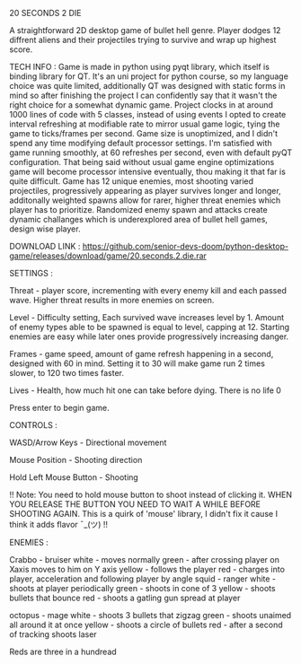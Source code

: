 20 SECONDS 2 DIE

A straightforward 2D desktop game of bullet hell genre. Player dodges 12 diffrent aliens and their projectiles trying to survive and wrap up highest score.

TECH INFO :
Game is made in python using pyqt library, which itself is binding library for QT. It's an uni project for python course, so my language choice was quite limited, additionally QT was designed with static forms in mind so after finishing the project I can confidently say that it wasn't the right choice for a somewhat dynamic game. Project clocks in at around 1000 lines of code with 5 classes, instead of using events I opted to create interval refreshing at modifiable rate to mirror usual game logic, tying the game to ticks/frames per second. Game size is unoptimized, and I didn't spend any time modifying default processor settings. I'm satisfied with game running smoothly, at 60 refreshes per second, even with default pyQT configuration. That being said without usual game engine optimizations game will become processor intensive eventually, thou making it that far is quite difficult. Game has 12 unique enemies, most shooting varied projectiles, progressively appearing as player survives longer and longer, additonally weighted spawns allow for rarer, higher threat enemies which player has to prioritize. Randomized enemy spawn and attacks create dynamic challanges which is underexplored area of bullet hell games, design wise player.

DOWNLOAD LINK : https://github.com/senior-devs-doom/python-desktop-game/releases/download/game/20.seconds.2.die.rar

SETTINGS :

Threat - player score, incrementing with every enemy kill and each passed wave. Higher threat results in more enemies on screen.

Level - Difficulty setting, Each survived wave increases level by 1. Amount of enemy types able to be spawned is equal to level, capping at 12. Starting enemies are easy while later ones provide progressively increasing danger.

Frames - game speed, amount of game refresh happening in a second, designed with 60 in mind. Setting it to 30 will make game run 2 times slower, to 120 two times faster.

Lives - Health, how much hit one can take before dying. There is no life 0

Press enter to begin game.

CONTROLS :

WASD/Arrow Keys - Directional movement

Mouse Position - Shooting direction

Hold Left Mouse Button - Shooting

!! Note: You need to hold mouse button to shoot instead of clicking it. WHEN YOU RELEASE THE BUTTON YOU NEED TO WAIT A WHILE BEFORE SHOOTING AGAIN. This is a quirk of 'mouse' library, I didn't fix it cause I think it adds flavor  ¯\_(ツ) !!

ENEMIES :

  Crabbo - bruiser
white - moves normally
green - after crossing player on Xaxis moves to him on Y axis 
yellow - follows the player
red - charges into player, acceleration and following player by angle
	squid - ranger
white - shoots at player periodically
green - shoots in cone of 3
yellow - shoots bullets that bounce
red - shoots a gatling gun spread at player

  octopus - mage
white - shoots 3 bullets that zigzag
green - shoots unaimed all around it at once
yellow - shoots a circle of bullets
red - after a second of tracking shoots laser

Reds are three in a hundread



